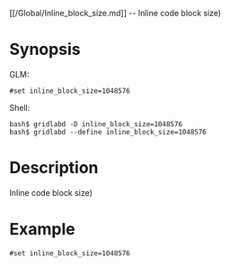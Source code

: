 [[/Global/Inline_block_size.md]] -- Inline code block size)

# Synopsis
GLM:
~~~
#set inline_block_size=1048576
~~~
Shell:
~~~
bash$ gridlabd -D inline_block_size=1048576
bash$ gridlabd --define inline_block_size=1048576
~~~

# Description

Inline code block size)

# Example

~~~
#set inline_block_size=1048576
~~~
